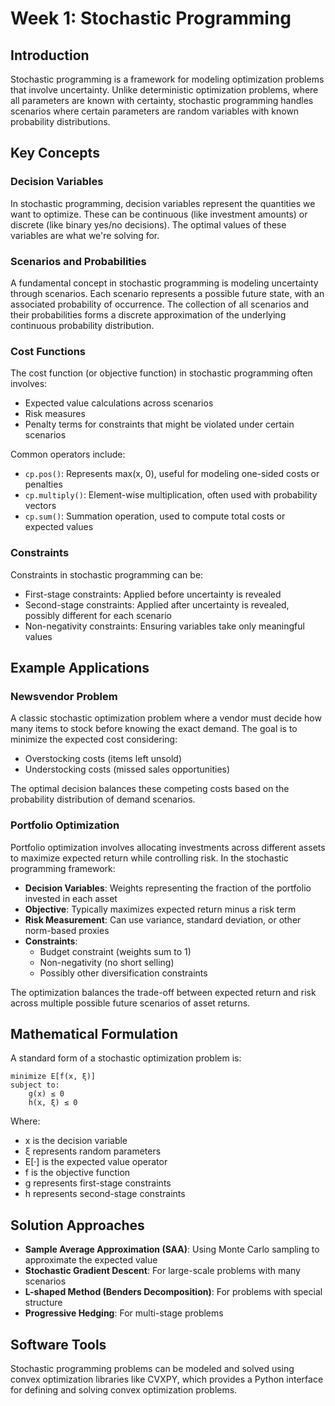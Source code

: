 # Week 1: Stochastic Programming

## Introduction
Stochastic programming is a framework for modeling optimization problems that involve uncertainty. Unlike deterministic optimization problems, where all parameters are known with certainty, stochastic programming handles scenarios where certain parameters are random variables with known probability distributions.

## Key Concepts

### Decision Variables
In stochastic programming, decision variables represent the quantities we want to optimize. These can be continuous (like investment amounts) or discrete (like binary yes/no decisions). The optimal values of these variables are what we're solving for.

### Scenarios and Probabilities
A fundamental concept in stochastic programming is modeling uncertainty through scenarios. Each scenario represents a possible future state, with an associated probability of occurrence. The collection of all scenarios and their probabilities forms a discrete approximation of the underlying continuous probability distribution.

### Cost Functions
The cost function (or objective function) in stochastic programming often involves:
- Expected value calculations across scenarios
- Risk measures
- Penalty terms for constraints that might be violated under certain scenarios

Common operators include:
- `cp.pos()`: Represents max(x, 0), useful for modeling one-sided costs or penalties
- `cp.multiply()`: Element-wise multiplication, often used with probability vectors
- `cp.sum()`: Summation operation, used to compute total costs or expected values

### Constraints
Constraints in stochastic programming can be:
- First-stage constraints: Applied before uncertainty is revealed
- Second-stage constraints: Applied after uncertainty is revealed, possibly different for each scenario
- Non-negativity constraints: Ensuring variables take only meaningful values

## Example Applications

### Newsvendor Problem
A classic stochastic optimization problem where a vendor must decide how many items to stock before knowing the exact demand. The goal is to minimize the expected cost considering:
- Overstocking costs (items left unsold)
- Understocking costs (missed sales opportunities)

The optimal decision balances these competing costs based on the probability distribution of demand scenarios.

### Portfolio Optimization
Portfolio optimization involves allocating investments across different assets to maximize expected return while controlling risk. In the stochastic programming framework:

- **Decision Variables**: Weights representing the fraction of the portfolio invested in each asset
- **Objective**: Typically maximizes expected return minus a risk term
- **Risk Measurement**: Can use variance, standard deviation, or other norm-based proxies
- **Constraints**: 
  - Budget constraint (weights sum to 1)
  - Non-negativity (no short selling)
  - Possibly other diversification constraints

The optimization balances the trade-off between expected return and risk across multiple possible future scenarios of asset returns.

## Mathematical Formulation
A standard form of a stochastic optimization problem is:

```
minimize E[f(x, ξ)]
subject to:
    g(x) ≤ 0
    h(x, ξ) ≤ 0
```

Where:
- x is the decision variable
- ξ represents random parameters
- E[·] is the expected value operator
- f is the objective function
- g represents first-stage constraints
- h represents second-stage constraints

## Solution Approaches
- **Sample Average Approximation (SAA)**: Using Monte Carlo sampling to approximate the expected value
- **Stochastic Gradient Descent**: For large-scale problems with many scenarios
- **L-shaped Method (Benders Decomposition)**: For problems with special structure
- **Progressive Hedging**: For multi-stage problems

## Software Tools
Stochastic programming problems can be modeled and solved using convex optimization libraries like CVXPY, which provides a Python interface for defining and solving convex optimization problems.